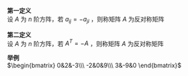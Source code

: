 **第一定义**    
设 $A$ 为 $n$ 阶方阵，若 $a_{ij}=-a_{ji}$ ，则称矩阵 $A$ 为反对称矩阵    
    
**第二定义**    
设 $A$ 为 $n$ 阶方阵，若 $A^T=-A$ ，则称矩阵 $A$ 为反对称矩阵    
    
**举例**    
 $\begin{bmatrix}    
0&2&-3\\\     
-2&0&9\\\     
3&-9&0    
\end{bmatrix}$     
